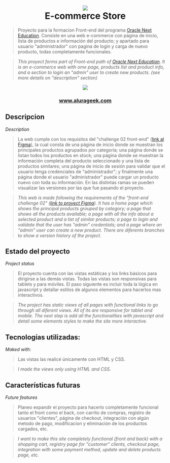 <h1 align=center>
  <img src="https://github.com/santiagobartoli/programa-ONE-e-commerce-AluraGeek/blob/v2-login-and-products-pages/assets/img/Logo.svg"><br>
  E-commerce Store
</h1>

> Proyecto para la formacion Front-end del programa [Oracle Next Education](https://www.oracle.com/ar/education/oracle-next-education/). Consiste en una web e-commerce con página de inicio, lista de productos e información del producto; y apartado para usuario "administrador" con pagina de login y carga de nuevo producto, todas completamente funcionales.

> _This proyect forms part of Front-end path of [Oracle Next Education](https://www.oracle.com/ar/education/oracle-next-education/). It is an e-commerce web with ome page, products list and product info, and a section to login an "admin" user to create new products. (see more details on "description" section)_

<p align=center><img src="https://img.shields.io/badge/STATUS-EN%20DESARROLLO%2050%25-green"><br></p>

<h3 align=center><a href="https://santiagobartoli.github.io/programa-ONE-e-commerce-AluraGeek"><b>www.alurageek.com</b></a></h3>

## Descripcion
_Description_
> La web cumple con los requisitos del "challenge 02 front-end" ([link al Figma](https://www.figma.com/file/NUd563IRcuwUGyFGTwPP5W/AluraGeek?t=s92K63xfbLt1hcDi-1)), la cual consta de una página de inicio donde se muestran los principales productos agrupados por categoría; una página donde se listan todos los productos en stock; una página donde se muestran la información completa del producto seleccionado y una lista de productos similares; una página de inicio de sesión para validar que el usuario tenga credenciales de "administrador"; y finalmente una página donde el usuario "administrador" puede cargar un producto nuevo con toda su información.
> En las distintas ramas se pueden visualizar las versiones por las que fue pasando el proyecto.

> _This web is made following the requirements of the "front-end challenge 02" ([link to proyect Figma](https://www.figma.com/file/NUd563IRcuwUGyFGTwPP5W/AluraGeek?t=s92K63xfbLt1hcDi-1)). It has a home page which shows the principal products grouped by category; a page that shows all the products available; a page with all the info about a selected product and a list of similar products; a page to login and validate that the user has "admin" credentials; and a page where an "admin" user can create a new product._
> _There are diferents branches to show a version history of the project._

## Estado del proyecto
_Project status_
> El proyecto cuenta con las vistas estáticas y los links básicos para dirigirse a las demás vistas. Todas las vistas son responsivas para tablets y para móviles.
El paso siguiente es incluir toda la lógica en javascript y detallar estilos de algunos elementos para hacerlos mas interactivos.

> _The project has static views of all pages with functional links to go through all diferent views. All of its are responsive for tablet and mobile.
The next step is add all the functionalities with javascript and detail some elements styles to make the site more interactive._

## Tecnologías utilizadas:
_Maked with:_
> Las vistas las realicé únicamente con HTML y CSS.

> _I made the views only using HTML and CSS._

## Características futuras
_Future features_
> Planeo expandir el proyecto para hacerlo completamente funcional tanto el front como el back, con carrito de compras, registro de usuarios "clientes",  página de checkout, integración con algún metodo de pago, modificacion y eliminación de los productos cargados, etc.

> _I want to make this site completely functional (front and back) with a shopping cart, registry page for "customer" clients, checkout page, integration with some payment method, update and delete products page, etc._
